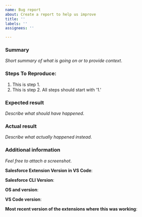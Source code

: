 ```yaml
---
name: Bug report
about: Create a report to help us improve
title: ''
labels: ''
assignees: ''

---
```


<!--
NOTICE: While GitHub is the preferred channel for reporting issues/feedback, this is not a mechanism for receiving support under any agreement or SLA. If you require immediate assistance, please use official support channels.
-->

<!--
FOR BUGS RELATED TO THE SALESFORCE CLI, please use this repository: https://github.com/forcedotcom/cli
-->

### Summary

_Short summary of what is going on or to provide context_.

### Steps To Reproduce:

1.  This is step 1.
1.  This is step 2. All steps should start with '1.'

### Expected result

_Describe what should have happened_.

### Actual result

_Describe what actually happened instead_.

### Additional information

_Feel free to attach a screenshot_.

**Salesforce Extension Version in VS Code**:

**Salesforce CLI Version**:

**OS and version**:

**VS Code version**:

**Most recent version of the extensions where this was working**:
